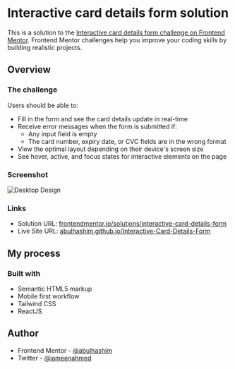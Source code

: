 # Interactive card details form solution

This is a solution to the [Interactive card details form challenge on Frontend Mentor](https://www.frontendmentor.io/challenges/interactive-card-details-form-XpS8cKZDWw). Frontend Mentor challenges help you improve your coding skills by building realistic projects.

## Overview

### The challenge

Users should be able to:

- Fill in the form and see the card details update in real-time
- Receive error messages when the form is submitted if:
  - Any input field is empty
  - The card number, expiry date, or CVC fields are in the wrong format
- View the optimal layout depending on their device's screen size
- See hover, active, and focus states for interactive elements on the page

### Screenshot

![Desktop Design](images/desktop-design.jpg)

### Links

- Solution URL: [frontendmentor.io/solutions/interactive-card-details-form](https://www.frontendmentor.io/solutions/interactive-card-details-form-using-reactjs-C7Z8ns7Y_A)
- Live Site URL: [abulhashim.github.io/Interactive-Card-Details-Form](https://abulhashim.github.io/Interactive-Card-Details-Form/)

## My process

### Built with

- Semantic HTML5 markup
- Mobile first workflow
- Tailwind CSS
- ReactJS

## Author

- Frontend Mentor - [@abulhashim](https://www.frontendmentor.io/profile/abulhashim)
- Twitter - [@iameenahmed](https://www.twitter.com/iAmeenAhmed)
